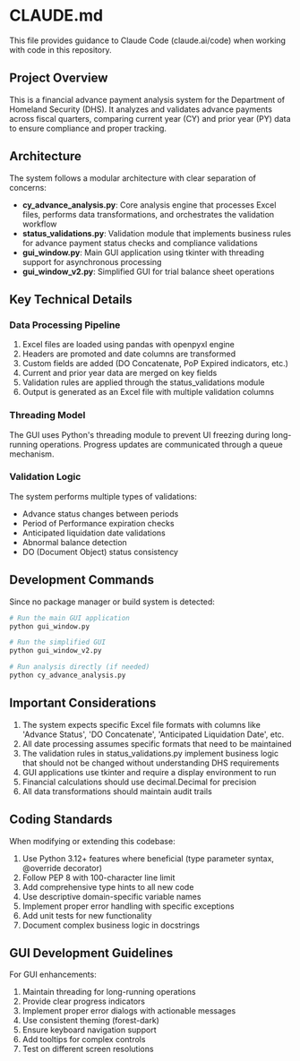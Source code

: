 # CLAUDE.md

This file provides guidance to Claude Code (claude.ai/code) when working with code in this repository.

## Project Overview

This is a financial advance payment analysis system for the Department of Homeland Security (DHS). It analyzes and validates advance payments across fiscal quarters, comparing current year (CY) and prior year (PY) data to ensure compliance and proper tracking.

## Architecture

The system follows a modular architecture with clear separation of concerns:

- **cy_advance_analysis.py**: Core analysis engine that processes Excel files, performs data transformations, and orchestrates the validation workflow
- **status_validations.py**: Validation module that implements business rules for advance payment status checks and compliance validations
- **gui_window.py**: Main GUI application using tkinter with threading support for asynchronous processing
- **gui_window_v2.py**: Simplified GUI for trial balance sheet operations

## Key Technical Details

### Data Processing Pipeline
1. Excel files are loaded using pandas with openpyxl engine
2. Headers are promoted and date columns are transformed
3. Custom fields are added (DO Concatenate, PoP Expired indicators, etc.)
4. Current and prior year data are merged on key fields
5. Validation rules are applied through the status_validations module
6. Output is generated as an Excel file with multiple validation columns

### Threading Model
The GUI uses Python's threading module to prevent UI freezing during long-running operations. Progress updates are communicated through a queue mechanism.

### Validation Logic
The system performs multiple types of validations:
- Advance status changes between periods
- Period of Performance expiration checks
- Anticipated liquidation date validations
- Abnormal balance detection
- DO (Document Object) status consistency

## Development Commands

Since no package manager or build system is detected:

```bash
# Run the main GUI application
python gui_window.py

# Run the simplified GUI
python gui_window_v2.py

# Run analysis directly (if needed)
python cy_advance_analysis.py
```

## Important Considerations

1. The system expects specific Excel file formats with columns like 'Advance Status', 'DO Concatenate', 'Anticipated Liquidation Date', etc.
2. All date processing assumes specific formats that need to be maintained
3. The validation rules in status_validations.py implement business logic that should not be changed without understanding DHS requirements
4. GUI applications use tkinter and require a display environment to run
5. Financial calculations should use decimal.Decimal for precision
6. All data transformations should maintain audit trails

## Coding Standards

When modifying or extending this codebase:

1. Use Python 3.12+ features where beneficial (type parameter syntax, @override decorator)
2. Follow PEP 8 with 100-character line limit
3. Add comprehensive type hints to all new code
4. Use descriptive domain-specific variable names
5. Implement proper error handling with specific exceptions
6. Add unit tests for new functionality
7. Document complex business logic in docstrings

## GUI Development Guidelines

For GUI enhancements:

1. Maintain threading for long-running operations
2. Provide clear progress indicators
3. Implement proper error dialogs with actionable messages
4. Use consistent theming (forest-dark)
5. Ensure keyboard navigation support
6. Add tooltips for complex controls
7. Test on different screen resolutions